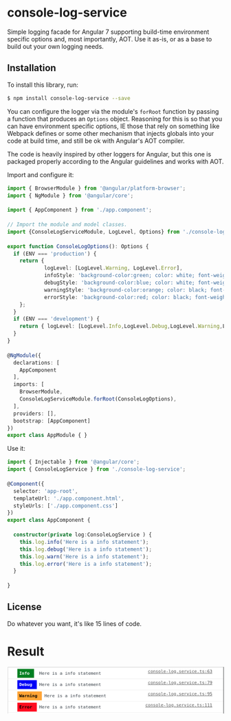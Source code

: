 # console-log-service


Simple logging facade for Angular 7 supporting build-time environment specific options and, most importantly, AOT.
Use it as-is, or as a base to build out your own logging needs.

## Installation

To install this library, run:

```bash
$ npm install console-log-service --save
```

You can configure the logger via the module's `forRoot` function by passing a function that produces an `Options` object.
Reasoning for this is so that you can have environment specific options, IE those that rely on something like Webpack defines
or some other mechanism that injects globals into your code at build time, and still be ok with Angular's AOT compiler.

The code is heavily inspired by other loggers for Angular, but this one is packaged properly according to the Angular
guidelines and works with AOT.

Import and configure it:

```typescript
import { BrowserModule } from '@angular/platform-browser';
import { NgModule } from '@angular/core';

import { AppComponent } from './app.component';

// Import the module and model classes.
import {ConsoleLogServiceModule, LogLevel, Options} from './console-log-service';

export function ConsoleLogOptions(): Options {
  if (ENV === 'production') {
    return {
            logLevel: [LogLevel.Warning, LogLevel.Error],
            infoStyle: 'background-color:green; color: white; font-weight:bold;padding:5px',
            debugStyle: 'background-color:blue; color: white; font-weight:bold;padding:5px',
            warningStyle: 'background-color:orange; color: black; font-weight:bold;padding:5px',
            errorStyle: 'background-color:red; color: black; font-weight:bold;padding:5px'
    };
  }
  if (ENV === 'development') {
    return { logLevel: [LogLevel.Info,LogLevel.Debug,LogLevel.Warning,LogLevel.Error] };
  }
}

@NgModule({
  declarations: [
    AppComponent
  ],
  imports: [
    BrowserModule,
    ConsoleLogServiceModule.forRoot(ConsoleLogOptions),
  ],
  providers: [],
  bootstrap: [AppComponent]
})
export class AppModule { }
```

Use it:

```typescript
import { Injectable } from '@angular/core';
import { ConsoleLogService } from './console-log-service';

@Component({
  selector: 'app-root',
  templateUrl: './app.component.html',
  styleUrls: ['./app.component.css']
})
export class AppComponent {

  constructor(private log:ConsoleLogService ) {
    this.log.info('Here is a info statement');
    this.log.debug('Here is a info statement');
    this.log.warn('Here is a info statement');
    this.log.error('Here is a info statement');
  }
  
}
```

## License

Do whatever you want, it's like 15 lines of code.

# Result
![alt text][logo]

[logo]:https://github.com/stephanebalasse/console-log-service/blob/master/src/assets/img/result.png "Example"
